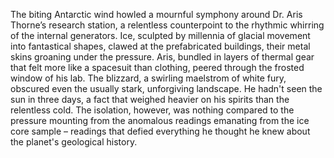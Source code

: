 The biting Antarctic wind howled a mournful symphony around Dr. Aris Thorne’s research station, a relentless counterpoint to the rhythmic whirring of the internal generators.  Ice, sculpted by millennia of glacial movement into fantastical shapes, clawed at the prefabricated buildings, their metal skins groaning under the pressure.  Aris, bundled in layers of thermal gear that felt more like a spacesuit than clothing, peered through the frosted window of his lab.  The blizzard, a swirling maelstrom of white fury, obscured even the usually stark, unforgiving landscape.  He hadn't seen the sun in three days, a fact that weighed heavier on his spirits than the relentless cold.  The isolation, however, was nothing compared to the pressure mounting from the anomalous readings emanating from the ice core sample – readings that defied everything he thought he knew about the planet's geological history.
